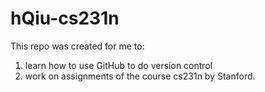 # hQiu-cs231n
This repo was created for me to:
1. learn how to use GitHub to do version control
2. work on assignments of the course cs231n by Stanford.
